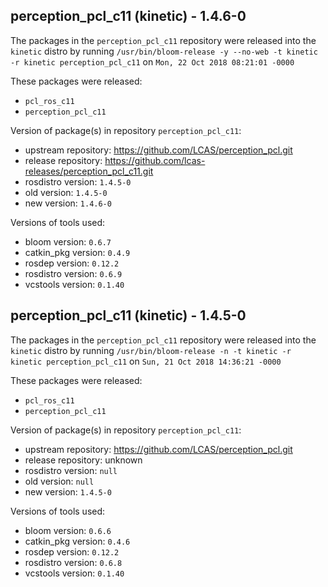 ## perception_pcl_c11 (kinetic) - 1.4.6-0

The packages in the `perception_pcl_c11` repository were released into the `kinetic` distro by running `/usr/bin/bloom-release -y --no-web -t kinetic -r kinetic perception_pcl_c11` on `Mon, 22 Oct 2018 08:21:01 -0000`

These packages were released:
- `pcl_ros_c11`
- `perception_pcl_c11`

Version of package(s) in repository `perception_pcl_c11`:

- upstream repository: https://github.com/LCAS/perception_pcl.git
- release repository: https://github.com/lcas-releases/perception_pcl_c11.git
- rosdistro version: `1.4.5-0`
- old version: `1.4.5-0`
- new version: `1.4.6-0`

Versions of tools used:

- bloom version: `0.6.7`
- catkin_pkg version: `0.4.9`
- rosdep version: `0.12.2`
- rosdistro version: `0.6.9`
- vcstools version: `0.1.40`


## perception_pcl_c11 (kinetic) - 1.4.5-0

The packages in the `perception_pcl_c11` repository were released into the `kinetic` distro by running `/usr/bin/bloom-release -n -t kinetic -r kinetic perception_pcl_c11` on `Sun, 21 Oct 2018 14:36:21 -0000`

These packages were released:
- `pcl_ros_c11`
- `perception_pcl_c11`

Version of package(s) in repository `perception_pcl_c11`:

- upstream repository: https://github.com/LCAS/perception_pcl.git
- release repository: unknown
- rosdistro version: `null`
- old version: `null`
- new version: `1.4.5-0`

Versions of tools used:

- bloom version: `0.6.6`
- catkin_pkg version: `0.4.6`
- rosdep version: `0.12.2`
- rosdistro version: `0.6.8`
- vcstools version: `0.1.40`


